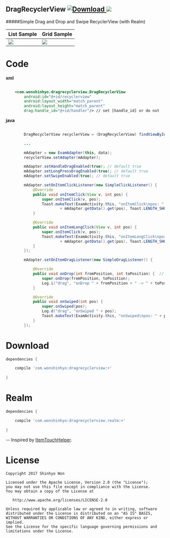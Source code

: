 ## DragRecyclerView [ ![Download](https://api.bintray.com/packages/shinhyo/maven/dragrecyclerview/images/download.svg) ](https://bintray.com/shinhyo/maven/dragrecyclerview/_latestVersion) <a href="http://www.methodscount.com/?lib=com.wonshinhyo%3Adragrecyclerview%3A1.0.2"><img src="https://img.shields.io/badge/Size-12 KB-e91e63.svg"/></a>

#####Simple Drag and Drop and Swipe RecyclerView (with Realm)
<br />

List Sample | Grid Sample
---- | ----
![](web/list.gif) |![](web/grid.gif) 

Code
====

**xml**
```xml
    
    <com.wonshinhyo.dragrecyclerview.DragRecyclerView
        android:id="@+id/recyclerview"
        android:layout_width="match_parent"
        android:layout_height="match_parent"
        drag:handle_id="@+id/handler"/> // set [handle_id] or do not


```
 
**java**
```java
        
        DragRecyclerView recyclerView = (DragRecyclerView) findViewById(R.id.recyclerview);

        ...

        mAdapter = new ExamAdapter(this, data);
        recyclerView.setAdapter(mAdapter);

        mAdapter.setHandleDragEnabled(true); // default true
        mAdapter.setLongPressDragEnabled(true); // default true
        mAdapter.setSwipeEnabled(true); // default true

        mAdapter.setOnItemClickListener(new SimpleClickListener() {
            @Override
            public void onItemClick(View v, int pos) {
                super.onItemClick(v, pos);
                Toast.makeText(ExamActivity.this, "onItemClick\npos: " + pos + " text: "
                        + mAdapter.getData().get(pos), Toast.LENGTH_SHORT).show();
            }

            @Override
            public void onItemLongClick(View v, int pos) {
                super.onItemClick(v, pos);
                Toast.makeText(ExamActivity.this, "onItemLongClick\npos: " + pos + " text: "
                        + mAdapter.getData().get(pos), Toast.LENGTH_SHORT).show();
            }
        });

        mAdapter.setOnItemDragListener(new SimpleDragListener() {

            @Override
            public void onDrop(int fromPosition, int toPosition) {  // single callback
                super.onDrop(fromPosition, toPosition);
                Log.i("drag", "onDrop " + fromPosition + " -> " + toPosition);
            }

            @Override
            public void onSwiped(int pos) {
                super.onSwiped(pos);
                Log.d("drag", "onSwiped " + pos);
                Toast.makeText(ExamActivity.this, "onSwiped\npos: " + pos, Toast.LENGTH_SHORT).show();
            }
        });

```

Download
=======

```groovy
dependencies {

    compile 'com.wonshinhyo:dragrecyclerview:+'
     
}
```

Realm
=======

```groovy
dependencies {

    compile 'com.wonshinhyo:dragrecyclerview.realm:+'
     
}
```



--
Inspired by [ItemTouchHelper](https://github.com/iPaulPro/Android-ItemTouchHelper-Demo).


License
=======

    Copyright 2017 Shinhyo Won

    Licensed under the Apache License, Version 2.0 (the "License");
    you may not use this file except in compliance with the License.
    You may obtain a copy of the License at

       http://www.apache.org/licenses/LICENSE-2.0

    Unless required by applicable law or agreed to in writing, software
    distributed under the License is distributed on an "AS IS" BASIS,
    WITHOUT WARRANTIES OR CONDITIONS OF ANY KIND, either express or implied.
    See the License for the specific language governing permissions and
    limitations under the License.
